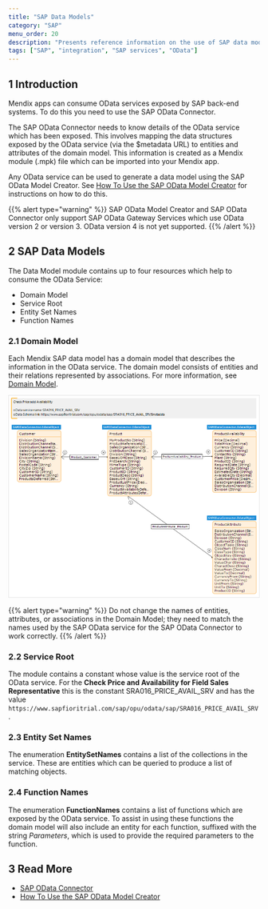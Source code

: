 ```yaml
---
title: "SAP Data Models"
category: "SAP"
menu_order: 20
description: "Presents reference information on the use of SAP data models."
tags: ["SAP", "integration", "SAP services", "OData"]
---
```


## 1 Introduction

Mendix apps can consume OData services exposed by SAP back-end systems. To do this you need to use the SAP OData Connector.

The SAP OData Connector needs to know details of the OData service which has been exposed. This involves mapping the data structures exposed by the OData service (via the $metadata URL) to entities and attributes of the domain model. This information is created as a Mendix module (.mpk) file which can be imported into your Mendix app.

Any OData service can be used to generate a data model using the SAP OData Model Creator. See [How To Use the SAP OData Model Creator](/howto/sap/use-sap-odata-model-creator) for instructions on how to do this.

{{% alert type="warning" %}}
SAP OData Model Creator and SAP OData Connector only support SAP OData Gateway Services which use OData version 2 or version 3. OData version 4 is not yet supported.
{{% /alert %}}

## 2 SAP Data Models

The Data Model module contains up to four resources which help to consume the OData Service:

* Domain Model
* Service Root
* Entity Set Names
* Function Names

### 2.1 Domain Model

Each Mendix SAP data model has a domain model that describes the information in the OData service. The domain model consists of entities and their relations represented by associations. For more information, see [Domain Model](../domain-model).

![](attachments/sap-data-models/sap-service-example.png)

{{% alert type="warning" %}}
Do not change the names of entities, attributes, or associations in the Domain Model; they need to match the names used by the SAP OData service for the SAP OData Connector to work correctly.
{{% /alert %}}

### 2.2 Service Root

The module contains a constant whose value is the service root of the OData service. For the **Check Price and Availability for Field Sales Representative** this is the constant SRA016_PRICE_AVAIL_SRV and has the value `https://www.sapfioritrial.com/sap/opu/odata/sap/SRA016_PRICE_AVAIL_SRV`.

### 2.3 Entity Set Names

The enumeration **EntitySetNames** contains a list of the collections in the service. These are entities which can be queried to produce a list of matching objects.

### 2.4 Function Names

The enumeration **FunctionNames** contains a list of functions which are exposed by the OData service. To assist in using these functions the domain model will also include an entity for each function, suffixed with the string *Parameters*, which is used to provide the required parameters to the function.

## 3 Read More

* [SAP OData Connector](sap-odata-connector)
* [How To Use the SAP OData Model Creator](/howto/sap/use-sap-odata-model-creator)
